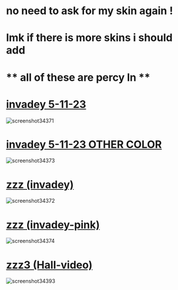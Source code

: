 # no need to ask for my skin again !

# lmk if there is more skins i should add

# ** all of these are percy ln **

# [invadey 5-11-23](https://www.dropbox.com/scl/fi/q7ruh09btoqnkic0vsuk8/invadey.osk?rlkey=d9l9d4xdvnzmza5esqimedhu6&dl=0)
![screenshot34371](https://github.com/invadey/invadey/assets/162065518/34b46430-8e49-4616-9f3e-296d04c304f7)
<br>

# [invadey 5-11-23 OTHER COLOR](https://www.dropbox.com/scl/fi/2mybhve6odmmyj47ghzji/invadey-5-11-23-diff-color.osk?rlkey=yjp36khxiatzdhr3wfcfubevm&dl=0)
![screenshot34373](https://github.com/invadey/invadey/assets/162065518/7019669d-51d7-4783-b331-095c519a97e8)
<br>

# [zzz (invadey)](https://www.dropbox.com/scl/fi/wopse49tw7uqaiuaqloi0/zzz.osk?rlkey=dlz3fra3d40c20jypk1jdbi03&dl=0)
![screenshot34372](https://github.com/invadey/invadey/assets/162065518/d265c241-3e66-480b-90e4-87d4560296f5)
<br>

# [zzz (invadey-pink)](https://www.dropbox.com/scl/fi/mre6vvi65pz1lnu67dn4f/zzz-pink.osk?rlkey=hfzn6tywh9s88tr49oijb9ocn&dl=0)
![screenshot34374](https://github.com/invadey/invadey/assets/162065518/9b3f7f51-d425-4a9d-9484-c95973555104)
<br>

# [zzz3 (Hall-video)](https://www.dropbox.com/scl/fi/jjm9xqdb9jxfohiyy9t96/ZZZTEST3.osk?rlkey=p2vko37wt7l9evt3ywhl27mvi&dl=0)
![screenshot34393](https://github.com/invadey/invadey/assets/162065518/de28be5a-4867-41a5-b77f-24a05d213438)
<br>
